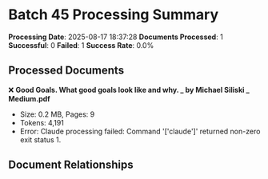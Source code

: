 # Batch 45 Processing Summary

**Processing Date**: 2025-08-17 18:37:28
**Documents Processed**: 1
**Successful**: 0
**Failed**: 1
**Success Rate**: 0.0%

## Processed Documents

❌ **Good Goals. What good goals look like and why. _ by Michael Siliski _ Medium.pdf**
   - Size: 0.2 MB, Pages: 9
   - Tokens: 4,191
   - Error: Claude processing failed: Command '['claude']' returned non-zero exit status 1.

## Document Relationships
